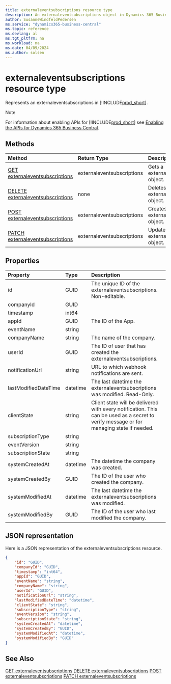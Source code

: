```yaml
---
title: externaleventsubscriptions resource type
description: An externaleventsubscriptions object in Dynamics 365 Business Central.
author: SusanneWindfeldPedersen
ms.service: "dynamics365-business-central"
ms.topic: reference
ms.devlang: al
ms.tgt_pltfrm: na
ms.workload: na
ms.date: 04/09/2024
ms.author: solsen
---
```


# externaleventsubscriptions resource type

<!-- START>DO_NOT_EDIT -->
<!-- IMPORTANT:Do not edit any of the content between here and the END>DO_NOT_EDIT. -->
Represents an externaleventsubscriptions in [!INCLUDE[prod_short](../../../includes/prod_short.md)].

> [!NOTE]
> For information about enabling APIs for [!INCLUDE[prod_short](../../../includes/prod_short.md)] see [Enabling the APIs for Dynamics 365 Business Central](../enabling-apis-for-dynamics-nav.md).

## Methods

| Method | Return Type|Description |
|:--------------------|:-----------|:-------------------------|
|[GET externaleventsubscriptions](../api/dynamics_externaleventsubscriptions_get.md)|externaleventsubscriptions|Gets a externaleventsubscriptions object.|
|[DELETE externaleventsubscriptions](../api/dynamics_externaleventsubscriptions_delete.md)|none|Deletes a externaleventsubscriptions object.|
|[POST externaleventsubscriptions](../api/dynamics_externaleventsubscriptions_create.md)|externaleventsubscriptions|Creates a externaleventsubscriptions object.|
|[PATCH externaleventsubscriptions](../api/dynamics_externaleventsubscriptions_update.md)|externaleventsubscriptions|Updates a externaleventsubscriptions object.|



## Properties

| Property           | Type   |Description     |
|:-------------------|:-------|:---------------|
|id|GUID|The unique ID of the externaleventsubscriptions. Non-editable.|
|companyId|GUID||
|timestamp|int64||
|appId|GUID|The ID of the App.|
|eventName|string||
|companyName|string|The name of the company.|
|userId|GUID|The ID of user that has created the externaleventsubscriptions.|
|notificationUrl|string|URL to which webhook notifications are sent.|
|lastModifiedDateTime|datetime|The last datetime the externaleventsubscriptions was modified. Read-Only.|
|clientState|string|Client state will be delivered with every notification. This can be used as a secret to verify message or for managing state if needed.|
|subscriptionType|string||
|eventVersion|string||
|subscriptionState|string||
|systemCreatedAt|datetime|The datetime the company was created.|
|systemCreatedBy|GUID|The ID of the user who created the company.|
|systemModifiedAt|datetime|The last datetime the externaleventsubscriptions was modified.|
|systemModifiedBy|GUID|The ID of the user who last modified the company.|

## JSON representation

Here is a JSON representation of the externaleventsubscriptions resource.


```json
{
    "id": "GUID",
    "companyId": "GUID",
    "timestamp": "int64",
    "appId": "GUID",
    "eventName": "string",
    "companyName": "string",
    "userId": "GUID",
    "notificationUrl": "string",
    "lastModifiedDateTime": "datetime",
    "clientState": "string",
    "subscriptionType": "string",
    "eventVersion": "string",
    "subscriptionState": "string",
    "systemCreatedAt": "datetime",
    "systemCreatedBy": "GUID",
    "systemModifiedAt": "datetime",
    "systemModifiedBy": "GUID"
}
```
<!-- IMPORTANT: END>DO_NOT_EDIT -->

## See Also
[GET externaleventsubscriptions](../api/dynamics_externaleventsubscriptions_get.md)
[DELETE externaleventsubscriptions](../api/dynamics_externaleventsubscriptions_delete.md)
[POST externaleventsubscriptions](../api/dynamics_externaleventsubscriptions_create.md)
[PATCH externaleventsubscriptions](../api/dynamics_externaleventsubscriptions_update.md)
